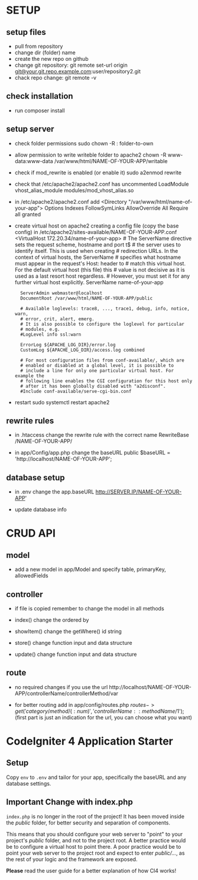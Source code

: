 # SETUP

## setup files
- pull from repository
- change dir (folder) name
- create the new repo on github
- change git repository: git remote set-url origin git@your.git.repo.example.com:user/repository2.git
- chack repo change: git remote -v

## check installation
- run composer install

## setup server
- check folder permissions
  sudo chown -R <user>:<group> folder-to-own

- allow permission to write writeble folder to apache2
  chown -R www-data:www-data /var/www/html/NAME-OF-YOUR-APP/writable 

- check if mod_rewrite is enabled (or enable it)
  sudo a2enmod rewrite

- check that /etc/apache2/apache2.conf has uncommented 
  LoadModule vhost_alias_module modules/mod_vhost_alias.so

- in /etc/apache2/apache2.conf add
  <Directory "/var/www/html/name-of-your-app">
      Options Indexes FollowSymLinks
      AllowOverride All
      Require all granted
  </Directory>

- create virtual host on apache2 creating a config file (copy the base config) in /etc/apache2/sites-available/NAME-OF-YOUR-APP.conf 
  <VirtualHost 172.20.34/name-of-your-app>
        # The ServerName directive sets the request scheme, hostname and port t$
        # the server uses to identify itself. This is used when creating
        # redirection URLs. In the context of virtual hosts, the ServerName
        # specifies what hostname must appear in the request's Host: header to
        # match this virtual host. For the default virtual host (this file) this
        # value is not decisive as it is used as a last resort host regardless.
        # However, you must set it for any further virtual host explicitly.
        ServerName name-of-your-app

        ServerAdmin webmaster@localhost
        DocumentRoot /var/www/html/NAME-OF-YOUR-APP/public

        # Available loglevels: trace8, ..., trace1, debug, info, notice, warn,
        # error, crit, alert, emerg.
        # It is also possible to configure the loglevel for particular
        # modules, e.g.
        #LogLevel info ssl:warn

        ErrorLog ${APACHE_LOG_DIR}/error.log
        CustomLog ${APACHE_LOG_DIR}/access.log combined

        # For most configuration files from conf-available/, which are
        # enabled or disabled at a global level, it is possible to
        # include a line for only one particular virtual host. For example the
        # following line enables the CGI configuration for this host only
        # after it has been globally disabled with "a2disconf".
        #Include conf-available/serve-cgi-bin.conf
  </VirtualHost>

- restart
  sudo systemctl restart apache2

## rewrite rules
- in .htaccess change the rewrite rule with the correct name
  RewriteBase /NAME-OF-YOUR-APP/

- in app/Config/app.php change the baseURL
  public $baseURL = 'http://localhost/NAME-OF-YOUR-APP';
  

## database setup
- in .env change the app.baseURL
  http://SERVER.IP/NAME-OF-YOUR-APP'

- update database info




# CRUD API
## model
- add a new model in app/Model and specify
  table, primaryKey, allowedFields

## controller
- if file is copied remember to change the model in all methods

- index()
  change the ordered by

- showItem()
  change the getWhere() id string

- store()
  change function input and data structure

- update()
  change function input and data structure

## route
- no required changes if you use the url
  http://localhost/NAME-OF-YOUR-APP/controllerName/controllerMethod/var

- for better routing add in app/config/routes.php
  $routes->get('category/method/(:num)','controllerName::methodName/$1'); 
  (first part is just an indication for the url, you can choose what you want)



# CodeIgniter 4 Application Starter

## Setup

Copy `env` to `.env` and tailor for your app, specifically the baseURL
and any database settings.

## Important Change with index.php

`index.php` is no longer in the root of the project! It has been moved inside the *public* folder,
for better security and separation of components.

This means that you should configure your web server to "point" to your project's *public* folder, and
not to the project root. A better practice would be to configure a virtual host to point there. A poor practice would be to point your web server to the project root and expect to enter *public/...*, as the rest of your logic and the
framework are exposed.

**Please** read the user guide for a better explanation of how CI4 works!
